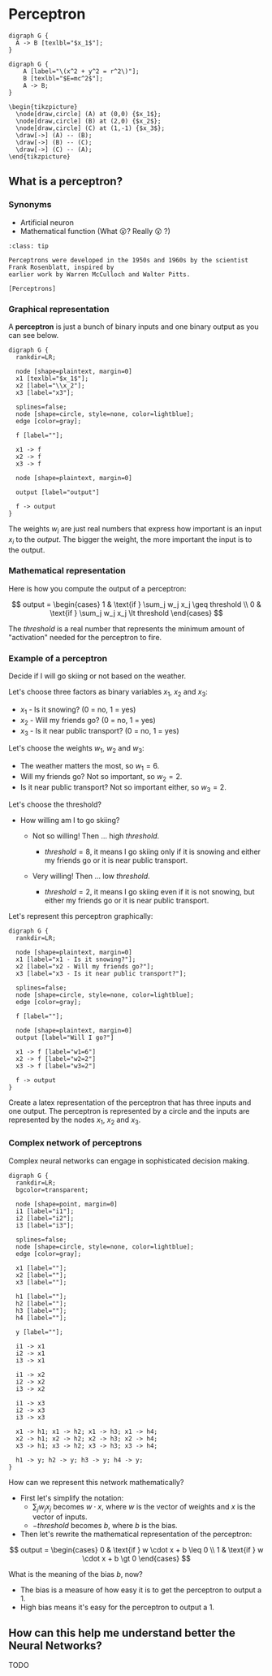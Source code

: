 # Perceptron

```{graphviz}
digraph G {
  A -> B [texlbl="$x_1$"];
}
```

```{graphviz}
digraph G {
    A [label="\(x^2 + y^2 = r^2\)"];
    B [texlbl="$E=mc^2$"];
    A -> B;
}
```

```{tikz}
\begin{tikzpicture}
  \node[draw,circle] (A) at (0,0) {$x_1$};
  \node[draw,circle] (B) at (2,0) {$x_2$};
  \node[draw,circle] (C) at (1,-1) {$x_3$};
  \draw[->] (A) -- (B);
  \draw[->] (B) -- (C);
  \draw[->] (C) -- (A);
\end{tikzpicture}
```

## What is a perceptron?

### Synonyms

- Artificial neuron
- Mathematical function (What :open_mouth:? Really :astonished: ?)

```{admonition} Fun fact
:class: tip

Perceptrons were developed in the 1950s and 1960s by the scientist Frank Rosenblatt, inspired by
earlier work by Warren McCulloch and Walter Pitts.

[Perceptrons]
```

[Perceptrons]: http://neuralnetworksanddeeplearning.com/chap1.html#perceptrons

### Graphical representation

A **perceptron** is just a bunch of binary inputs and one binary output as you can see below. 

```{graphviz}
digraph G {
  rankdir=LR;

  node [shape=plaintext, margin=0]
  x1 [texlbl="$x_1$"];
  x2 [label="\\x_2"];
  x3 [label="x3"];

  splines=false;
  node [shape=circle, style=none, color=lightblue];
  edge [color=gray];

  f [label=""];

  x1 -> f
  x2 -> f
  x3 -> f

  node [shape=plaintext, margin=0]

  output [label="output"]

  f -> output
}
```

The weights $w_i$ are just real numbers that express how important is an input
$x_i$ to the $output$. The bigger the weight, the more important the input is to
the output.

### Mathematical representation

Here is how you compute the output of a perceptron:

$$
output = 
  \begin{cases} 
    1 & \text{if } \sum_j w_j x_j \geq threshold \\ 
    0 & \text{if } \sum_j w_j x_j \lt  threshold
  \end{cases}
$$

The $threshold$ is a real number that represents the minimum amount of "activation" needed for the perceptron to fire.

### Example of a perceptron

Decide if I will go skiing or not based on the weather.


Let's choose three factors as binary variables $x_1$, $x_2$ and $x_3$:

- $x_1$ - Is it snowing? (0 = no, 1 = yes)
- $x_2$ - Will my friends go? (0 = no, 1 = yes)
- $x_3$ - Is it near public transport? (0 = no, 1 = yes)

Let's choose the weights $w_1$, $w_2$ and $w_3$:

- The weather matters the most, so $w_1 = 6$.
- Will my friends go? Not so important, so $w_2 = 2$.
- Is it near public transport? Not so important either, so $w_3 = 2$.

Let's choose the threshold?

- How willing am I to go skiing?

  - Not so willing! Then ... high $threshold$.
    - $threshold = 8$, it means I go skiing only if it is snowing and either my friends go or it is near public transport.

  - Very willing! Then ... low $threshold$.
    - $threshold = 2$, it means I go skiing even if it is not snowing, but either my friends go or it is near public transport.

Let's represent this perceptron graphically:

```{graphviz}
digraph G {
  rankdir=LR;

  node [shape=plaintext, margin=0]
  x1 [label="x1 - Is it snowing?"];
  x2 [label="x2 - Will my friends go?"];
  x3 [label="x3 - Is it near public transport?"];

  splines=false;
  node [shape=circle, style=none, color=lightblue];
  edge [color=gray];

  f [label=""];

  node [shape=plaintext, margin=0]
  output [label="Will I go?"]

  x1 -> f [label="w1=6"]
  x2 -> f [label="w2=2"]
  x3 -> f [label="w3=2"]

  f -> output
}
```

Create a latex representation of the perceptron that has three inputs and one output. The perceptron
is represented by a circle and the inputs are represented by the nodes $x_1$, $x_2$ and $x_3$.

### Complex network of perceptrons

Complex neural networks can engage in sophisticated decision making.

```{graphviz}
digraph G {
  rankdir=LR;
  bgcolor=transparent;

  node [shape=point, margin=0]
  i1 [label="i1"];
  i2 [label="i2"];
  i3 [label="i3"];

  splines=false;
  node [shape=circle, style=none, color=lightblue];
  edge [color=gray];

  x1 [label=""];
  x2 [label=""];
  x3 [label=""];

  h1 [label=""];
  h2 [label=""];
  h3 [label=""];
  h4 [label=""];

  y [label=""];

  i1 -> x1
  i2 -> x1
  i3 -> x1

  i1 -> x2
  i2 -> x2
  i3 -> x2

  i1 -> x3
  i2 -> x3
  i3 -> x3

  x1 -> h1; x1 -> h2; x1 -> h3; x1 -> h4;
  x2 -> h1; x2 -> h2; x2 -> h3; x2 -> h4;
  x3 -> h1; x3 -> h2; x3 -> h3; x3 -> h4;

  h1 -> y; h2 -> y; h3 -> y; h4 -> y;
}
```

How can we represent this network mathematically?

- First let's simplify the notation:
  - $\sum_j w_j x_j$ becomes $w \cdot x$, where $w$ is the vector of weights and $x$ is the vector of inputs.
  - $-threshold$ becomes $b$, where $b$ is the bias.
- Then let's rewrite the mathematical representation of the perceptron:

$$
output = 
  \begin{cases} 
    0 & \text{if } w \cdot x + b \leq 0 \\
    1 & \text{if } w \cdot x + b \gt 0
  \end{cases}
$$

What is the meaning of the bias $b$, now?

- The bias is a measure of how easy it is to get the perceptron to output a 1.
- High bias means it's easy for the perceptron to output a 1.

## How can this help me understand better the Neural Networks?

TODO
